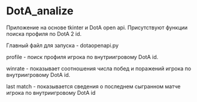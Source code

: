 # DotA_analize
Приложение на основе tkinter и DotA open api. Присутствуют функции поиска профиля по DotA 2 id. 

Главный файл для запуска - dotaopenapi.py

profile - поиск профиля игрока по внутриигровому DotA id.

winrate - показывает соотношения числа побед и поражений игрока по внутриигровому DotA id.

last match - показывается сведения о последнем сыгранном матче игрока по внутриигровому DotA id
